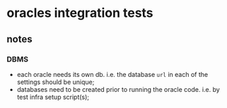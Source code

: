 oracles integration tests
=========================

notes
-----

### DBMS
- each oracle needs its own db. i.e. the database `url` in each of the settings
  should be unique;
- databases need to be created prior to running the oracle code. i.e. by test
  infra setup script(s);
